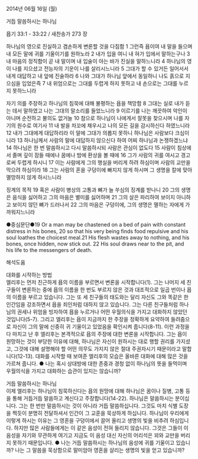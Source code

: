 2014년 06월 16일 (월)

거듭 말씀하시는 하나님



욥기 33:1 - 33:22 / 새찬송가 273 장


하나님의 영으로 진실하고 겸손하게 변론할 것을 다짐함 
1 그런즉 욥이여 내 말을 들으며 내 모든 말에 귀를 기울이기를 원하노라 2 내가 입을 여니 내 혀가 입에서 말하는구나 3 내 마음의 정직함이 곧 내 말이며 내 입술이 아는 바가 진실을 말하느니라 4 하나님의 영이 나를 지으셨고 전능자의 기운이 나를 살리시느니라 5 그대가 할 수 있거든 일어서서 내게 대답하고 내 앞에 진술하라 6 나와 그대가 하나님 앞에서 동일하니 나도 흙으로 지으심을 입었은즉 7 내 위엄으로는 그대를 두렵게 하지 못하고 내 손으로는 그대를 누르지 못하느니라

자기 의를 주장하고 하나님의 침묵에 대해 불평하는 욥을 책망함 
8 그대는 실로 내가 듣는 데서 말하였고 나는 그대의 말소리를 들었느니라 9 이르기를 나는 깨끗하여 악인이 아니며 순전하고 불의도 없거늘 10 참으로 하나님이 나에게서 잘못을 찾으시며 나를 자기의 원수로 여기사 11 내 발을 차꼬에 채우시고 나의 모든 길을 감시하신다 하였느니라 12 내가 그대에게 대답하리라 이 말에 그대가 의롭지 못하니 하나님은 사람보다 크심이니라 13 하나님께서 사람의 말에 대답하지 않으신다 하여 어찌 하나님과 논쟁하겠느냐 14 하나님은 한 번 말씀하시고 다시 말씀하시되 사람은 관심이 없도다 15 사람이 침상에서 졸며 깊이 잠들 때에나 꿈에나 밤에 환상을 볼 때에 16 그가 사람의 귀를 여시고 경고로써 두렵게 하시니 17 이는 사람에게 그의 행실을 버리게 하려 하심이며 사람의 교만을 막으려 하심이라 18 그는 사람의 혼을 구덩이에 빠지지 않게 하시며 그 생명을 칼에 맞아 멸망하지 않게 하시느니라

징계의 목적 
19 혹은 사람이 병상의 고통과 뼈가 늘 쑤심의 징계를 받나니 20 그의 생명은 음식을 싫어하고 그의 마음은 별미를 싫어하며 21 그의 살은 파리하여 보이지 아니하고 보이지 않던 뼈가 드러나서 22 그의 마음은 구덩이에, 그의 생명은 멸하는 자에게 가까워지느니라



●중심문단●19 Or a man may be chastened on a bed of pain with constant distress in his bones,   20 so that his very being finds food repulsive and his soul loathes the choicest meal.21 His flesh wastes away to nothing, and his bones, once hidden, now stick out. 22 His soul draws near to the pit, and his life to the messengers of death.

해석도움





대화를 시작하는 방법  
엘리후는 먼저 친근하게 욥의 이름을 부르면서 변론을 시작합니다(1). 그는 나머지 세 친구들이 변론하는 중에 욥의 이름을 한 번도 부르지 않은 것과 대조적으로 일곱 번이나 욥의 이름을 부르고 있습니다. 그는 또 세 친구들의 태도와는 달리 자신도 그와 똑같은 한 인간임을 강조하면서 욥을 죄인처럼 대하지 않고 있습니다. 그는 다른 친구들처럼 하나님의 권세나 위엄을 빙자하여 욥을 누르거나 어떤 우월의식을 가지고 대화하지 않았던 것입니다(5-7). 그리고 엘리후는 욥이 지금까지 한 주장을 정확하게 요약하여 들려줌으로 자신이 그의 말에 신중히 귀 기울이고 있었음을 확인시켜 줍니다(8-11). 이런 과정을 다 마치고 난 후 엘리후는 본격적으로 욥의 주장에 대한 변론을 시작합니다. 그는 욥이 원망하는 것이 부당한 이유에 대해, 하나님은 자신이 원하시는 대로 행할 권리를 가지셨고, 그것에 대해 설명해야 할 어떤 의무도 가지지 않은 절대 주권자시기 때문이라고 말합니다(12-13). 대화를 시작할 때 보여준 엘리후의 모습은 올바른 대화에 대해 많은 것을 가르쳐 줍니다. 
● 나는 혹시 상대방에 대한 존중과 경청 없이 하나님의 뜻을 들먹이며 우월의식을 가지고 대화하는 습관이 있지는 않습니까?

거듭 말씀하시는 하나님  
이제 엘리후는 하나님이 침묵하신다는 욥의 원망에 대해 하나님은 꿈이나 질병, 고통 등을 통해 거듭거듭 말씀하고 계신다고 주장합니다(14-22). 하나님은 말씀하시는 분이십니다. 그는 한 번만 말씀하시는 것이 아니라 거듭 말씀하십니다. 그것도 마치 식별 도장을 찍듯이 분명히 전달하셔서 인간이 그 교훈을 묵상하게 하십니다. 하나님이 우리에게 이렇게 하시는 이유는 그 영혼을 구덩이에서 끌어 올리고 생명의 빛을 비추려 하심입니다. 하지만 많은 사람들에게는 이 같은 음성이 전혀 들리지 않습니다. 그것은 그들이 이 음성을 자기와 무관하게 여기고 지금도 이 음성 대신 자신의 어리석은 꾀와 교만을 버리지 못하기 때문입니다. 
● 나는 거듭 말씀하시는 하나님의 음성에 귀를 기울이고 있습니까? 나는 그 말씀을 묵상함으로 말미암아 영혼을 살리는 생명의 빛을 얻고 있습니까?
